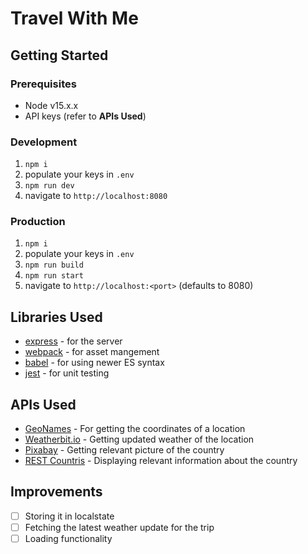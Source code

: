 # Travel With Me

## Getting Started

### Prerequisites

- Node v15.x.x
- API keys (refer to **APIs Used**)

### Development

1. `npm i`
2. populate your keys in `.env`
3. `npm run dev`
4. navigate to `http://localhost:8080`

### Production

1. `npm i`
2. populate your keys in `.env`
3. `npm run build`
4. `npm run start`
5. navigate to `http://localhost:<port>` (defaults to 8080)

## Libraries Used

- [express](https://expressjs.com/) - for the server
- [webpack](https://webpack.js.org/) - for asset mangement
- [babel](https://babeljs.io/) - for using newer ES syntax
- [jest](https://jestjs.io/) - for unit testing

## APIs Used

- [GeoNames](https://www.geonames.org/) - For getting the coordinates of a location
- [Weatherbit.io](https://www.weatherbit.io/api) - Getting updated weather of the location
- [Pixabay](https://pixabay.com/service/about/api/) - Getting relevant picture of the country
- [REST Countris](https://restcountries.eu/) - Displaying relevant information about the country

## Improvements

- [ ] Storing it in localstate
- [ ] Fetching the latest weather update for the trip
- [ ] Loading functionality
